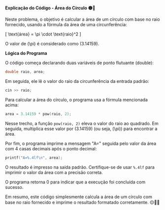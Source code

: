 **Explicação do Código - Área do Círculo 🟡🔴**

Neste problema, o objetivo é calcular a área de um círculo com base no raio fornecido, usando a fórmula da área de uma circunferência:

\[ \text{área} = \pi \cdot \text{raio}^2 \]

O valor de \(\pi\) é considerado como \(3.14159\).

**Lógica do Programa**

O código começa declarando duas variáveis de ponto flutuante (double):

```cpp
double raio, area;
```

Em seguida, ele lê o valor do raio da circunferência da entrada padrão:

```cpp
cin >> raio;
```

Para calcular a área do círculo, o programa usa a fórmula mencionada acima:

```cpp
area = 3.14159 * pow(raio, 2);
```

Nesse trecho, a função `pow(raio, 2)` eleva o valor do raio ao quadrado. Em seguida, multiplica esse valor por \(3.14159\) (ou seja, \(\pi\)) para encontrar a área.

Por fim, o programa imprime a mensagem "A=" seguida pelo valor da área com 4 casas decimais após o ponto decimal:

```cpp
printf("A=%.4lf\n", area);
```

O resultado é impresso na saída padrão. Certifique-se de usar `%.4lf` para imprimir o valor da área com a precisão correta.

O programa retorna 0 para indicar que a execução foi concluída com sucesso.

Em resumo, este código simplesmente calcula a área de um círculo com base no raio fornecido e imprime o resultado formatado corretamente. 🟡🔴📏